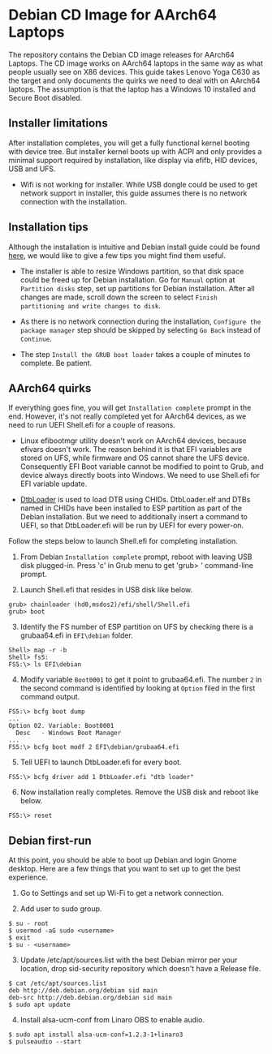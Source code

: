 # Debian CD Image for AArch64 Laptops

The repository contains the Debian CD image releases for AArch64
Laptops.  The CD image works on AArch64 laptops in the same way as what
people usually see on X86 devices.  This guide takes Lenovo Yoga C630 as
the target and only documents the quirks we need to deal with on AArch64
laptops.  The assumption is that the laptop has a Windows 10 installed
and Secure Boot disabled.

## Installer limitations

After installation completes, you will get a fully functional kernel
booting with device tree.  But installer kernel boots up with ACPI and
only provides a minimal support required by installation, like display
via efifb, HID devices, USB and UFS.

* Wifi is not working for installer.  While USB dongle could be used to
  get network support in installer, this guide assumes there is no
  network connection with the installation.

## Installation tips

Although the installation is intuitive and Debian install guide could be found [here](https://www.debian.org/releases/stable/installmanual),
we would like to give a few tips you might find them useful.

* The installer is able to resize Windows partition, so that disk space
  could be freed up for Debian installation.  Go for `Manual` option at
  `Partition disks` step, set up partitions for Debian installation.
  After all changes are made, scroll down the screen to select
  `Finish partitioning and write changes to disk`.

* As there is no network connection during the installation, `Configure
  the package manager` step should be skipped by selecting `Go Back`
  instead of `Continue`.

* The step `Install the GRUB boot loader` takes a couple of minutes to
  complete.  Be patient.

## AArch64 quirks

If everything goes fine, you will get `Installation complete` prompt in
the end.  However, it's not really completed yet for AArch64 devices, as
we need to run UEFI Shell.efi for a couple of reasons.

* Linux efibootmgr utility doesn't work on AArch64 devices, because efivars
  doesn't work.  The reason behind it is that EFI variables are stored on
  UFS, while firmware and OS cannot share the UFS device.  Consequently
  EFI Boot variable cannot be modified to point to Grub, and device always
  directly boots into Windows.  We need to use Shell.efi for EFI variable
  update.

* [DtbLoader](https://github.com/robclark/edk2/tree/dtbloader-chid) is
  used to load DTB using CHIDs.  DtbLoader.elf and DTBs named in CHIDs
  have been installed to ESP partition as part of the Debian
  installation.  But we need to additionally insert a command to UEFI,
  so that DtbLoader.efi will be run by UEFI for every power-on.

Follow the steps below to launch Shell.efi for completing installation.

1. From Debian `Installation complete` prompt, reboot with leaving USB
   disk plugged-in.  Press 'c' in Grub menu to get 'grub> '
   command-line prompt.

2. Launch Shell.efi that resides in USB disk like below.

```
grub> chainloader (hd0,msdos2)/efi/shell/Shell.efi
grub> boot
```

3. Identify the FS number of ESP partition on UFS by checking there
   is a grubaa64.efi in `EFI\debian` folder.

```
Shell> map -r -b
Shell> fs5:
FS5:\> ls EFI\debian
```

4. Modify variable `Boot0001` to get it point to grubaa64.efi.  The number
   `2` in the second command is identified by looking at `Option` filed in
   the first command output.

```
FS5:\> bcfg boot dump
...
Option 02. Variable: Boot0001
  Desc   - Windows Boot Manager
...
FS5:\> bcfg boot modf 2 EFI\debian/grubaa64.efi
```

5. Tell UEFI to launch DtbLoader.efi for every boot.

```
FS5:\> bcfg driver add 1 DtbLoader.efi "dtb loader"
```

6. Now installation really completes.  Remove the USB disk and reboot
   like below.

```
FS5:\> reset
```

## Debian first-run

At this point, you should be able to boot up Debian and login Gnome
desktop.  Here are a few things that you want to set up to get the best
experience.

1. Go to Settings and set up Wi-Fi to get a network connection.

2. Add user to sudo group.

```
$ su - root
$ usermod -aG sudo <username>
$ exit
$ su - <username>
```

3. Update /etc/apt/sources.list with the best Debian mirror per your
   location, drop sid-security repository which doesn't have a Release
   file.

```
$ cat /etc/apt/sources.list
deb http://deb.debian.org/debian sid main
deb-src http://deb.debian.org/debian sid main
$ sudo apt update
```

4. Install alsa-ucm-conf from Linaro OBS to enable audio.

```
$ sudo apt install alsa-ucm-conf=1.2.3-1+linaro3
$ pulseaudio --start
```
